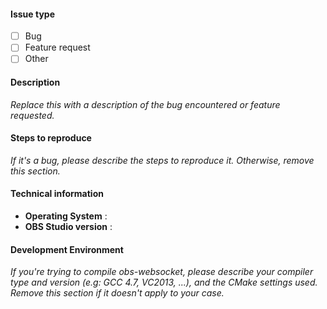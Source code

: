#### Issue type
- [ ] Bug
- [ ] Feature request
- [ ] Other

#### Description
*Replace this with a description of the bug encountered or feature requested.*

#### Steps to reproduce
*If it's a bug, please describe the steps to reproduce it. Otherwise, remove this section.*

#### Technical information
- **Operating System** :
- **OBS Studio version** :

#### Development Environment
*If you're trying to compile obs-websocket, please describe your compiler type and version (e.g: GCC 4.7, VC2013, ...), and the CMake settings used.  
Remove this section if it doesn't apply to your case.*
